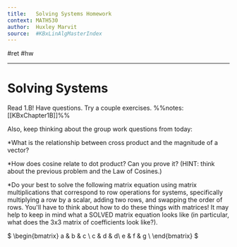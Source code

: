 ```yaml
---
title:   Solving Systems Homework
context: MATH530
author:  Huxley Marvit
source:  #KBxLinAlgMasterIndex
---
```


#ret #hw

---

# Solving Systems

Read 1.B! Have questions. Try a couple exercises.
%%notes: [[KBxChapter1B]]%%

Also, keep thinking about the group work questions from today:

*What is the relationship between cross product and the magnitude of a vector?

*How does cosine relate to dot product? Can you prove it? (HINT: think about the previous problem and the Law of Cosines.)

*Do your best to solve the following matrix equation using matrix multiplications that correspond to row operations for systems, specifically multiplying a row by a scalar, adding two rows, and swapping the order of rows. You'll have to think about how to do these things with matrices! It may help to keep in mind what a SOLVED matrix equation looks like (in particular, what does the 3x3 matrix of coefficients look like?).

$
	\begin{bmatrix} 
	a & b & c \\
	c & d & d\\
	e & f & g \\
	\end{bmatrix}
$



















